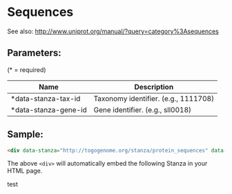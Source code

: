 Sequences
=================

See also: http://www.uniprot.org/manual/?query=category%3Asequences

## Parameters:

(* = required)

| Name                 | Description                          |
|----------------------|--------------------------------------|
| *data-stanza-tax-id  | Taxonomy identifier. (e.g., 1111708) |
| *data-stanza-gene-id | Gene identifier. (e.g., sll0018)     |

## Sample:

```html
<div data-stanza="http://togogenome.org/stanza/protein_sequences" data-stanza-tax-id="1111708" data-stanza-gene-id="sll0018"></div>
```

The above `<div>` will automatically embed the following Stanza in your HTML page.

<div data-stanza="http://togogenome.org/stanza/protein_sequences" data-stanza-tax-id="1111708" data-stanza-gene-id="sll0018"></div>

test

<div data-stanza="/protein_sequences" data-stanza-tax-id="1111708" data-stanza-gene-id="sll0018"></div>
